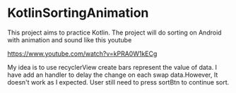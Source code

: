 # KotlinSortingAnimation

This project aims to practice Kotlin. The project will do sorting on Android with animation and sound like this youtube 

https://www.youtube.com/watch?v=kPRA0W1kECg

My idea is to use recyclerView create bars represent the value of data. I have add an handler to delay the change on each swap data.However, It doesn't work as I expected. User still need to press sortBtn to continue sort.
